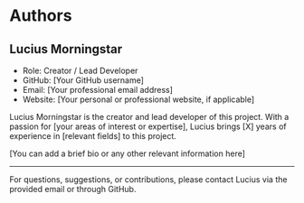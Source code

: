 # Authors

## Lucius Morningstar

- Role: Creator / Lead Developer
- GitHub: [Your GitHub username]
- Email: [Your professional email address]
- Website: [Your personal or professional website, if applicable]

Lucius Morningstar is the creator and lead developer of this project. With a passion for [your areas of interest or expertise], Lucius brings [X] years of experience in [relevant fields] to this project.

[You can add a brief bio or any other relevant information here]

---

For questions, suggestions, or contributions, please contact Lucius via the provided email or through GitHub.
